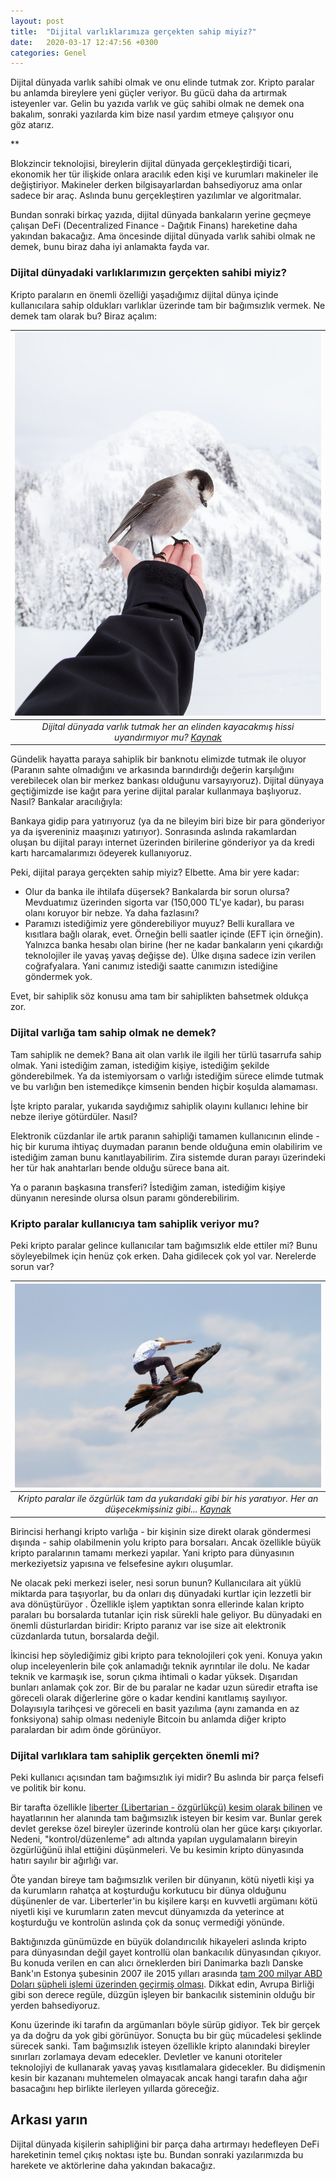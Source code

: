 ```yaml
---
layout: post
title:  "Dijital varlıklarımıza gerçekten sahip miyiz?"
date:   2020-03-17 12:47:56 +0300
categories: Genel
---
```


Dijital dünyada varlık sahibi olmak ve onu elinde tutmak zor. Kripto paralar bu anlamda bireylere yeni güçler veriyor. Bu gücü daha da artırmak isteyenler var. Gelin bu yazıda varlık ve güç sahibi olmak ne demek ona bakalım, sonraki yazılarda kim bize nasıl yardım etmeye çalışıyor onu göz atarız.

**

Blokzincir teknolojisi, bireylerin dijital dünyada gerçekleştirdiği ticari, ekonomik her tür ilişkide onlara aracılık eden kişi ve kurumları makineler ile değiştiriyor. Makineler derken bilgisayarlardan bahsediyoruz ama onlar sadece bir araç. Aslında bunu gerçekleştiren yazılımlar ve algoritmalar. 

Bundan sonraki birkaç yazıda, dijital dünyada bankaların yerine geçmeye çalışan DeFi (Decentralized Finance - Dağıtık Finans) hareketine daha yakından bakacağız. Ama öncesinde dijital dünyada varlık sahibi olmak ne demek, bunu biraz daha iyi anlamakta fayda var. 

### Dijital dünyadaki varlıklarımızın gerçekten sahibi miyiz?

Kripto paraların en önemli özelliği yaşadığımız dijital dünya içinde kullanıcılara sahip oldukları varlıklar üzerinde tam bir bağımsızlık vermek. Ne demek tam olarak bu? Biraz açalım: 

| ![holding-1149521_1280.jpg](/assets/holding-1149521_1280.jpg) | 
|:--:| 
| *Dijital dünyada varlık tutmak her an elinden kayacakmış hissi uyandırmıyor mu?*  *[Kaynak](https://pixabay.com/photos/holding-bird-winter-landscape-1149521/)*|


Gündelik hayatta paraya sahiplik bir banknotu elimizde tutmak ile oluyor (Paranın sahte olmadığını ve arkasında barındırdığı değerin karşılığını verebilecek olan bir merkez bankası olduğunu varsayıyoruz). Dijital dünyaya geçtiğimizde ise kağıt para yerine dijital paralar kullanmaya başlıyoruz. Nasıl? Bankalar aracılığıyla:

Bankaya gidip para yatırıyoruz (ya da ne bileyim biri bize bir para gönderiyor ya da işvereniniz maaşınızı yatırıyor). Sonrasında aslında rakamlardan oluşan bu dijital parayı internet üzerinden birilerine gönderiyor ya da kredi kartı harcamalarımızı ödeyerek kullanıyoruz. 

Peki, dijital paraya gerçekten sahip miyiz? Elbette. Ama bir yere kadar: 

- Olur da banka ile ihtilafa düşersek? Bankalarda bir sorun olursa? Mevduatımız üzerinden sigorta var (150,000 TL'ye kadar), bu parası olanı koruyor bir nebze. Ya daha fazlasını? 
- Paramızı istediğimiz yere gönderebiliyor muyuz? Belli kurallara ve kısıtlara bağlı olarak, evet. Örneğin belli saatler içinde (EFT için örneğin). Yalnızca banka hesabı olan birine (her ne kadar bankaların yeni çıkardığı teknolojiler ile yavaş yavaş değişse de). Ülke dışına sadece izin verilen coğrafyalara. Yani canımız istediği saatte canımızın istediğine göndermek yok. 

Evet, bir sahiplik söz konusu ama tam bir sahiplikten bahsetmek oldukça zor. 

### Dijital varlığa tam sahip olmak ne demek?

Tam sahiplik ne demek? Bana ait olan varlık ile ilgili her türlü tasarrufa sahip olmak. Yani istediğim zaman, istediğim kişiye, istediğim şekilde gönderebilmek. Ya da istemiyorsam o varlığı istediğim sürece elimde tutmak ve bu varlığın ben istemedikçe kimsenin benden hiçbir koşulda alamaması. 

İşte kripto paralar, yukarıda saydığımız sahiplik olayını kullanıcı lehine bir nebze ileriye götürdüler. Nasıl? 

Elektronik cüzdanlar ile artık paranın sahipliği tamamen kullanıcının elinde - hiç bir kuruma ihtiyaç duymadan paranın bende olduğuna emin olabilirim ve istediğim zaman bunu kanıtlayabilirim. Zira sistemde duran parayı üzerindeki her tür hak anahtarları bende olduğu sürece bana ait. 

Ya o paranın başkasına transferi? İstediğim zaman, istediğim kişiye dünyanın neresinde olursa olsun paramı gönderebilirim. 

### Kripto paralar kullanıcıya tam sahiplik veriyor mu?

Peki kripto paralar gelince kullanıcılar tam bağımsızlık elde ettiler mi? Bunu söyleyebilmek için henüz çok erken. Daha gidilecek çok yol var. Nerelerde sorun var?


| ![skatebirding-1704466_1280.jpg](/assets/skatebirding-1704466_1280.jpg) | 
|:--:| 
| *Kripto paralar ile özgürlük tam da yukarıdaki gibi bir his yaratıyor. Her an düşecekmişsiniz gibi...*  *[Kaynak](https://pixabay.com/photos/skatebirding-freedom-eagle-fly-e-1704466/)* |


Birincisi herhangi kripto varlığa - bir kişinin size direkt olarak göndermesi dışında -  sahip olabilmenin yolu kripto para borsaları. Ancak özellikle büyük kripto paralarının tamamı merkezi yapılar. Yani kripto para dünyasının merkeziyetsiz yapısına ve felsefesine aykırı oluşumlar. 

Ne olacak peki merkezi iseler, nesi sorun bunun? Kullanıcılara ait yüklü miktarda para taşıyorlar, bu da onları dış dünyadaki kurtlar için lezzetli bir ava dönüştürüyor . Özellikle işlem yaptıktan sonra ellerinde kalan kripto paraları bu borsalarda tutanlar için risk sürekli hale geliyor. Bu dünyadaki en önemli düsturlardan biridir: Kripto paranız var ise size ait elektronik cüzdanlarda tutun, borsalarda değil. 

İkincisi hep söylediğimiz gibi kripto para teknolojileri çok yeni. Konuya yakın olup inceleyenlerin bile çok anlamadığı teknik ayrıntılar ile dolu. Ne kadar teknik ve karmaşık ise, sorun çıkma ihtimali o kadar yüksek. Dışarıdan bunları anlamak çok zor. Bir de bu paralar ne kadar uzun süredir etrafta ise göreceli olarak diğerlerine göre o kadar kendini kanıtlamış sayılıyor. Dolayısıyla tarihçesi ve göreceli en basit yazılıma (aynı zamanda en az fonksiyona) sahip olması nedeniyle Bitcoin bu anlamda diğer kripto paralardan bir adım önde görünüyor. 

### Dijital varlıklara tam sahiplik gerçekten önemli mi?

Peki kullanıcı açısından tam bağımsızlık iyi midir? Bu aslında bir parça felsefi ve politik bir konu. 

Bir tarafta özellikle [liberter (Libertarian - özgürlükçü) kesim olarak bilinen](https://en.wikipedia.org/wiki/Libertarianism) ve hayatlarının her alanında tam bağımsızlık isteyen bir kesim var. Bunlar gerek devlet gerekse özel bireyler üzerinde kontrolü olan her güce karşı çıkıyorlar. Nedeni, "kontrol/düzenleme" adı altında yapılan uygulamaların bireyin özgürlüğünü ihlal ettiğini düşünmeleri. Ve bu kesimin kripto dünyasında hatırı sayılır bir ağırlığı var. 

Öte yandan bireye tam bağımsızlık verilen bir dünyanın, kötü niyetli kişi ya da kurumların rahatça at koşturduğu korkutucu bir dünya olduğunu düşünenler de var. Liberterler'in bu kişilere karşı en kuvvetli argümanı kötü niyetli kişi ve kurumların zaten  mevcut dünyamızda da yeterince at koşturduğu ve kontrolün aslında çok da sonuç vermediği yönünde. 

Baktığınızda günümüzde en büyük dolandırıcılık hikayeleri aslında kripto para dünyasından değil gayet kontrollü olan bankacılık dünyasından çıkıyor. Bu konuda verilen en can alıcı örneklerden biri Danimarka bazlı Danske Bank'ın Estonya şubesinin 2007 ile 2015 yılları arasında [tam 200 milyar ABD Doları şüpheli işlemi üzerinden geçirmiş olması](https://en.wikipedia.org/wiki/Danske_Bank_money_laundering_scandal). Dikkat edin, Avrupa Birliği gibi son derece regüle, düzgün işleyen bir bankacılık sisteminin olduğu bir yerden bahsediyoruz. 

Konu üzerinde iki tarafın da argümanları böyle sürüp gidiyor. Tek bir gerçek ya da doğru da yok gibi görünüyor. Sonuçta bu bir güç mücadelesi şeklinde sürecek sanki. Tam bağımsızlık isteyen özellikle kripto alanındaki bireyler sınırları zorlamaya devam edecekler. Devletler ve kanuni otoriteler teknolojiyi de kullanarak yavaş yavaş kısıtlamalara gidecekler. Bu didişmenin kesin bir kazananı muhtemelen olmayacak ancak hangi tarafın daha ağır basacağını hep birlikte ilerleyen yıllarda göreceğiz. 

## Arkası yarın
Dijital dünyada kişilerin sahipliğini bir parça daha artırmayı hedefleyen DeFi hareketinin temel çıkış noktası işte bu. Bundan sonraki yazılarımızda bu harekete ve aktörlerine daha yakından bakacağız. 

